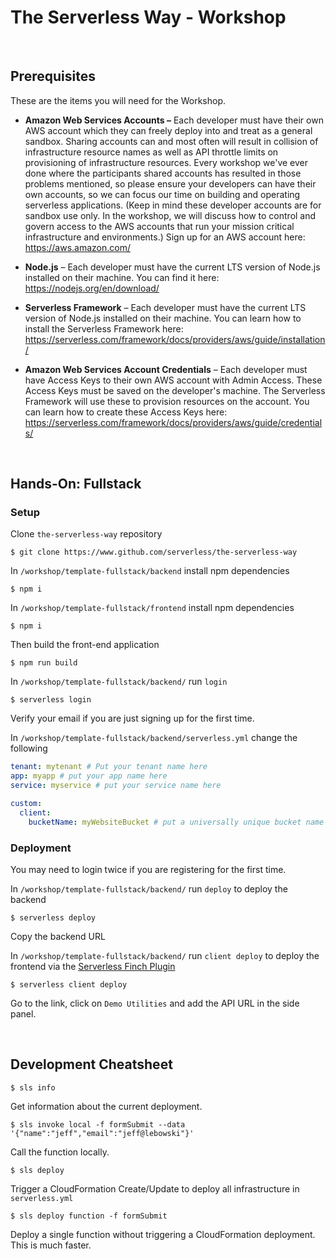 # The Serverless Way - Workshop

<br/>

## Prerequisites

These are the items you will need for the Workshop.

* **Amazon Web Services Accounts –** Each developer must have their own AWS account which they can freely deploy into and treat as a general sandbox.  Sharing accounts can and most often will result in collision of infrastructure resource names as well as API throttle limits on provisioning of infrastructure resources.  Every workshop we've ever done where the participants shared accounts has resulted in those problems mentioned, so please ensure your developers can have their own accounts, so we can focus our time on building and operating serverless applications.  (Keep in mind these developer accounts are for sandbox use only. In the workshop, we will discuss how to control and govern access to the AWS accounts that run your mission critical infrastructure and environments.)  Sign up for an AWS account here: https://aws.amazon.com/

* **Node.js** – Each developer must have the current LTS version of Node.js installed on their machine. You can find it here:  https://nodejs.org/en/download/

* **Serverless Framework** – Each developer must have the current LTS version of Node.js installed on their machine. You can learn how to install the Serverless Framework here:  https://serverless.com/framework/docs/providers/aws/guide/installation/

* **Amazon Web Services Account Credentials** – Each developer must have Access Keys to their own AWS account with Admin Access.  These Access Keys must be saved on the developer's machine.  The Serverless Framework will use these to provision resources on the account.  You can learn how to create these Access Keys here: https://serverless.com/framework/docs/providers/aws/guide/credentials/

<br/>

## Hands-On: Fullstack

### Setup

Clone `the-serverless-way` repository

```text
$ git clone https://www.github.com/serverless/the-serverless-way
```

In `/workshop/template-fullstack/backend` install npm dependencies

```text
$ npm i
```

In `/workshop/template-fullstack/frontend` install npm dependencies

```text
$ npm i
```

Then build the front-end application

```text
$ npm run build
```

In `/workshop/template-fullstack/backend/` run `login`

```text
$ serverless login
```

Verify your email if you are just signing up for the first time.

In `/workshop/template-fullstack/backend/serverless.yml` change the following

```yaml
tenant: mytenant # Put your tenant name here
app: myapp # put your app name here
service: myservice # put your service name here

custom:
  client:
    bucketName: myWebsiteBucket # put a universally unique bucket name here
```

### Deployment

You may need to login twice if you are registering for the first time.

In `/workshop/template-fullstack/backend/` run `deploy` to deploy the backend

```text
$ serverless deploy
```

Copy the backend URL

In `/workshop/template-fullstack/backend/` run `client deploy` to deploy the frontend via the [Serverless Finch Plugin](https://github.com/fernando-mc/serverless-finch)

```text
$ serverless client deploy
```
Go to the link, click on `Demo Utilities` and add the API URL in the side panel.

<br/>

## Development Cheatsheet

```text
$ sls info
```

Get information about the current deployment.

```text
$ sls invoke local -f formSubmit --data '{"name":"jeff","email":"jeff@lebowski"}'
```

Call the function locally.

```text
$ sls deploy
```

Trigger a CloudFormation Create/Update to deploy all infrastructure in `serverless.yml`

```text
$ sls deploy function -f formSubmit
```

Deploy a single function without triggering a CloudFormation deployment.  This is much faster.





